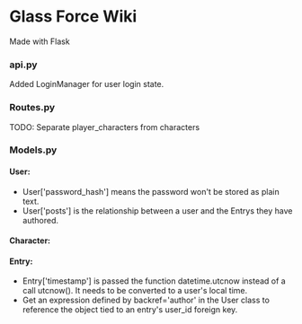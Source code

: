 # Glass Force Wiki
Made with Flask

### api.py
Added LoginManager for user login state.

### Routes.py
TODO: Separate player_characters from characters

### Models.py
#### User:
- User['password_hash'] means the password won't be stored as plain text.
- User['posts'] is the relationship between a user and the Entrys they have authored.
#### Character:
#### Entry:
- Entry['timestamp'] is passed the function datetime.utcnow instead of a call utcnow(). It needs to be converted to a user's local time.
- Get an expression defined by backref='author' in the User class to reference the object tied to an entry's user_id foreign key.
